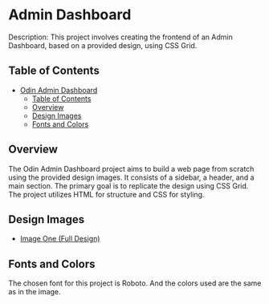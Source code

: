 # Admin Dashboard
Description: This project involves creating the frontend of an Admin Dashboard, based on a provided design, using CSS Grid.

## Table of Contents

- [Odin Admin Dashboard](#odin-admin-dashboard)
  - [Table of Contents](#table-of-contents)
  - [Overview](#overview)
  - [Design Images](#design-images)
  - [Fonts and Colors](#fonts-and-colors)

## Overview

The Odin Admin Dashboard project aims to build a web page from scratch using the provided design images. It consists of a sidebar, a header, and a main section. The primary goal is to replicate the design using CSS Grid. The project utilizes HTML for structure and CSS for styling.

## Design Images

- [Image One (Full Design)](design.png)

## Fonts and Colors

The chosen font for this project is Roboto.
And the colors used are the same as in the image.
